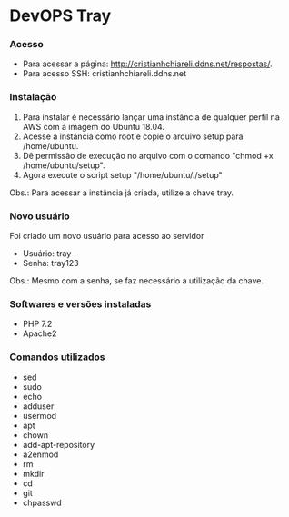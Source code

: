 # DevOPS Tray
### Acesso
- Para acessar a página: http://cristianhchiareli.ddns.net/respostas/.
- Para acesso SSH: cristianhchiareli.ddns.net

### Instalação
1. Para instalar é necessário lançar uma instância de qualquer perfil na AWS com a imagem do Ubuntu 18.04.
2. Acesse a instância como root e copie o arquivo setup para /home/ubuntu.
3. Dê permissão de execução no arquivo com o comando "chmod +x /home/ubuntu/setup".
4. Agora execute o script setup "/home/ubuntu/./setup"

Obs.: Para acessar a instância já criada, utilize a chave tray.

### Novo usuário
Foi criado um novo usuário para acesso ao servidor
- Usuário: tray
- Senha: tray123

Obs.: Mesmo com a senha, se faz necessário a utilização da chave.

### Softwares e versões instaladas
- PHP 7.2
- Apache2

### Comandos utilizados
- sed
- sudo
- echo
- adduser
- usermod
- apt
- chown
- add-apt-repository
- a2enmod
- rm
- mkdir
- cd
- git
- chpasswd